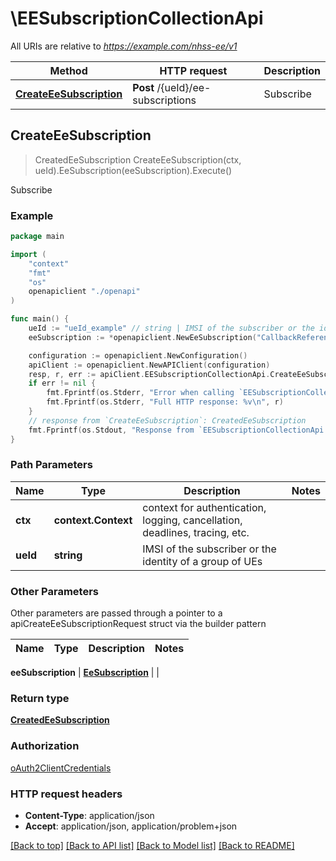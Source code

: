 # \EESubscriptionCollectionApi

All URIs are relative to *https://example.com/nhss-ee/v1*

Method | HTTP request | Description
------------- | ------------- | -------------
[**CreateEeSubscription**](EESubscriptionCollectionApi.md#CreateEeSubscription) | **Post** /{ueId}/ee-subscriptions | Subscribe



## CreateEeSubscription

> CreatedEeSubscription CreateEeSubscription(ctx, ueId).EeSubscription(eeSubscription).Execute()

Subscribe

### Example

```go
package main

import (
    "context"
    "fmt"
    "os"
    openapiclient "./openapi"
)

func main() {
    ueId := "ueId_example" // string | IMSI of the subscriber or the identity of a group of UEs
    eeSubscription := *openapiclient.NewEeSubscription("CallbackReference_example") // EeSubscription | 

    configuration := openapiclient.NewConfiguration()
    apiClient := openapiclient.NewAPIClient(configuration)
    resp, r, err := apiClient.EESubscriptionCollectionApi.CreateEeSubscription(context.Background(), ueId).EeSubscription(eeSubscription).Execute()
    if err != nil {
        fmt.Fprintf(os.Stderr, "Error when calling `EESubscriptionCollectionApi.CreateEeSubscription``: %v\n", err)
        fmt.Fprintf(os.Stderr, "Full HTTP response: %v\n", r)
    }
    // response from `CreateEeSubscription`: CreatedEeSubscription
    fmt.Fprintf(os.Stdout, "Response from `EESubscriptionCollectionApi.CreateEeSubscription`: %v\n", resp)
}
```

### Path Parameters


Name | Type | Description  | Notes
------------- | ------------- | ------------- | -------------
**ctx** | **context.Context** | context for authentication, logging, cancellation, deadlines, tracing, etc.
**ueId** | **string** | IMSI of the subscriber or the identity of a group of UEs | 

### Other Parameters

Other parameters are passed through a pointer to a apiCreateEeSubscriptionRequest struct via the builder pattern


Name | Type | Description  | Notes
------------- | ------------- | ------------- | -------------

 **eeSubscription** | [**EeSubscription**](EeSubscription.md) |  | 

### Return type

[**CreatedEeSubscription**](CreatedEeSubscription.md)

### Authorization

[oAuth2ClientCredentials](../README.md#oAuth2ClientCredentials)

### HTTP request headers

- **Content-Type**: application/json
- **Accept**: application/json, application/problem+json

[[Back to top]](#) [[Back to API list]](../README.md#documentation-for-api-endpoints)
[[Back to Model list]](../README.md#documentation-for-models)
[[Back to README]](../README.md)

